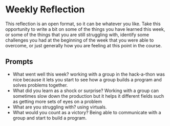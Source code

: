# Weekly Reflection
This reflection is an open format, so it can be whatever you like. Take this opportunity to write a bit on some of the things you have learned this week, or some of the things that you are still struggling with, identify some challenges you had at the beginning of the week that you were able to overcome, or just generally how you are feeling at this point in the course.

## Prompts
- What went well this week?
    working with a group in the hack-a-thon was nice because it lets you start to see how a group builds a program and solves problems together.
- What did you learn as a shock or surprise?
    Working with a group can sometimes slow down the production but it helps it different fields such as getting more sets of eyes on a problem
- What are you struggling with?
    using virtuals.
- What would you count as a victory?
    Being able to communicate with a group and start to build a program.